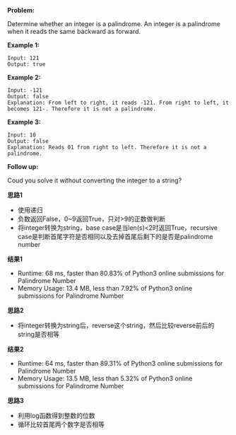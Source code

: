 **Problem:**

Determine whether an integer is a palindrome. An integer is a palindrome when it reads the same backward as forward.

**Example 1:**
```
Input: 121
Output: true
```
**Example 2:**
```
Input: -121
Output: false
Explanation: From left to right, it reads -121. From right to left, it becomes 121-. Therefore it is not a palindrome.
```
**Example 3:**
```
Input: 10
Output: false
Explanation: Reads 01 from right to left. Therefore it is not a palindrome.
```
**Follow up:**

Coud you solve it without converting the integer to a string?

**思路1**
* 使用递归
* 负数返回False，0~9返回True，只对>9的正数做判断
* 将integer转换为string，base case是当len(s)<2时返回True，recursive case是判断首尾字符是否相同以及去掉首尾后剩下的是否是palindrome number

**结果1**
* Runtime: 68 ms, faster than 80.83% of Python3 online submissions for Palindrome Number
* Memory Usage: 13.4 MB, less than 7.92% of Python3 online submissions for Palindrome Number

**思路2**
* 将integer转换为string后，reverse这个string，然后比较reverse前后的string是否相等

**结果2**
* Runtime: 64 ms, faster than 89.31% of Python3 online submissions for Palindrome Number
* Memory Usage: 13.5 MB, less than 5.32% of Python3 online submissions for Palindrome Number

**思路3**
* 利用log函数得到整数的位数
* 循环比较首尾两个数字是否相等
